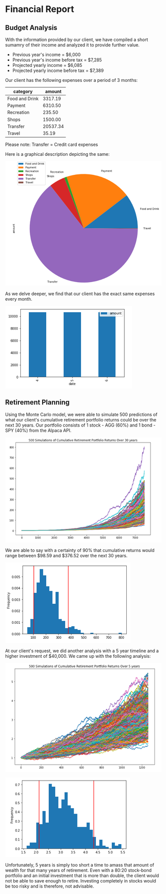 # Financial Report

## Budget Analysis
With the information provided by our client, we have compiled a short sumamry of their income and analyzed it to provide further value.
* Previous year's income =  $6,000
* Previous year's income before tax = $7,285
* Projected yearly income = $6,085
* Projected yearly income before tax = $7,389

Our client has the following expenses over a period of 3 months:

| category       | amount   |
|----------------|----------|
| Food and Drink | 3317.19  |
| Payment        | 6310.50  |
| Recreation     | 235.50   |
| Shops          | 1500.00  |
| Transfer       | 20537.34 |
| Travel         | 35.19    |
Please note: Transfer = Credit card expenses

Here is a graphical description depicting the same:

![Pie Chart](Images/Pie_chart.png)

As we delve deeper, we find that our client has the exact same expenses every month.

![Bar Chart](Images/Bar_chart.png)


## Retirement Planning
Using the Monte Carlo model, we were able to simulate 500 predictions of what our client's cumulative retirement portfolio returns could be over the next 30 years.
Our portfolio consists of 1 stock - AGG (60%) and 1 bond - SPY (40%) from the Alpaca API.

![Monte Carlo](Images/Monte_Carlo_Graph.png)

We are able to say with a certainty of 90% that cumulative returns would range between $98.59 and $376.52 over the next 30 years.

![Histogram](Images/Histogram.png)


At our client's request, we did another analysis with a 5 year timeline and a higher investment of $40,000. We came up with the following analysis:

![Monte Carlo 2](Images/MC_Graph_2.png)

![Histogram](Images/Histogram_2.png)

Unfortunately, 5 years is simply too short a time to amass that amount of wealth for that many years of retirement. Even with a 80:20 stock-bond portfolio and an initial investment that is more than double, the client would not be able to save enough to retire.
Investing completely in stocks would be too risky and is therefore, not advisable.
